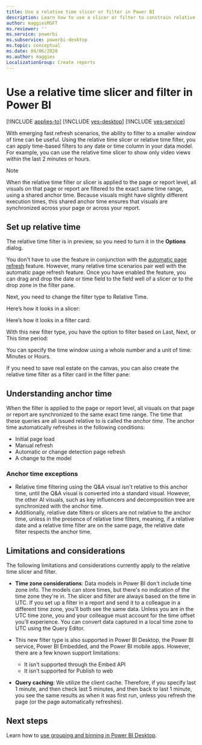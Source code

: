 ```yaml
---
title: Use a relative time slicer or filter in Power BI
description: Learn how to use a slicer or filter to constrain relative time ranges in Power BI.
author: maggiesMSFT
ms.reviewer: ''
ms.service: powerbi
ms.subservice: powerbi-desktop
ms.topic: conceptual
ms.date: 04/06/2020
ms.author: maggies
LocalizationGroup: Create reports
---
```


# Use a relative time slicer and filter in Power BI

[!INCLUDE [applies-to](../includes/applies-to.md)] [!INCLUDE [yes-desktop](../includes/yes-desktop.md)] [!INCLUDE [yes-service](../includes/yes-service.md)]

With emerging fast refresh scenarios, the ability to filter to a smaller window of time can be useful. Using the relative time slicer or relative time filter, you can apply time-based filters to any date or time column in your data model. For example, you can use the relative time slicer to show only video views within the last 2 minutes or hours. 
 
> [!NOTE]
> When the relative time filter or slicer is applied to the page or report level, all visuals on that page or report are filtered to the exact same time range, using a shared anchor time. Because visuals might have slightly different execution times, this shared anchor time ensures that visuals are synchronized across your page or across your report. 

## Set up relative time

The relative time filter is in preview, so you need to turn it in the **Options** dialog. 
 
You don't have to use the feature in conjunction with the [automatic page refresh](../desktop-automatic-page-refresh.md) feature. However, many relative time scenarios pair well with the automatic page refresh feature. 
Once you have enabled the feature, you can drag and drop the date or time field to the field well of a slicer or to the drop zone in the filter pane. 
 
Next, you need to change the filter type to Relative Time.
 
Here’s how it looks in a slicer:
 

Here’s how it looks in a filter card: 
 
With this new filter type, you have the option to filter based on Last, Next, or This time period: 
 
You can specify the time window using a whole number and a unit of time: Minutes or Hours.
 

If you need to save real estate on the canvas, you can also create the relative time filter as a filter card in the filter pane:
 
## Understanding anchor time

When the filter is applied to the page or report level, all visuals on that page or report are synchronized to the same exact time range. The time that these queries are all issued relative to is called the *anchor time*. The anchor time automatically refreshes in the following conditions:

- Initial page load
- Manual refresh
- Automatic or change detection page refresh 
- A change to the model

### Anchor time exceptions

- Relative time filtering using the Q&A visual isn't relative to this anchor time, until the Q&A visual is converted into a standard visual. However, the other AI visuals, such as key influencers and decomposition tree are synchronized with the anchor time. 
- Additionally, relative date filters or slicers are not relative to the anchor time, unless in the presence of relative time filters, meaning, if a relative date and a relative time filter are on the same page, the relative date filter respects the anchor time.

## Limitations and considerations

The following limitations and considerations currently apply to the relative time slicer and filter.

- **Time zone considerations**: Data models in Power BI don't include time zone info. The models can store times, but there's no indication of the time zone they're in. The slicer and filter are always based on the time in UTC. If you set up a filter in a report and send it to a colleague in a different time zone, you'll both see the same data. Unless you are in the UTC time zone, you and your colleague must account for the time offset you’ll experience. You can convert data captured in a local time zone to UTC using the Query Editor.
- This new filter type is also supported in Power BI Desktop, the Power BI service, Power BI Embedded, and the Power BI mobile apps. However, there are a few known support limitations:

    - It isn't supported through the Embed API
    - It isn't supported for Publish to web

- **Query caching**: We utilize the client cache. Therefore, if you specify last 1 minute, and then check last 5 minutes, and then back to last 1 minute, you see the same results as when it was first run, unless you refresh the page (or the page automatically refreshes).

## Next steps

Learn how to [use grouping and binning in Power BI Desktop](../desktop-grouping-and-binning.md).
